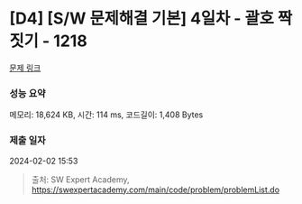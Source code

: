 # [D4] [S/W 문제해결 기본] 4일차 - 괄호 짝짓기 - 1218 

[문제 링크](https://swexpertacademy.com/main/code/problem/problemDetail.do?contestProbId=AV14eWb6AAkCFAYD) 

### 성능 요약

메모리: 18,624 KB, 시간: 114 ms, 코드길이: 1,408 Bytes

### 제출 일자

2024-02-02 15:53



> 출처: SW Expert Academy, https://swexpertacademy.com/main/code/problem/problemList.do